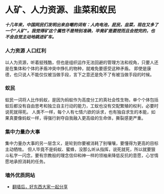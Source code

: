 # 人矿、人力资源、韭菜和蚁民
##### 十几年来，中国网民们发明出来自嘲的词有：人肉电池，屁民，韭菜，现在又多了一个“人矿”。我觉得矿这个属性不是特别准确，毕竟矿是要挖而且会挖完的，也不会自觉主动地跳进矿车。

### 人力资源 人口红利
以人为资源，听着挺残酷，但也是组织运作无法回避的管理方法和视角，只要人还是在集体和个体的矛盾冲突中挣扎的物种，就难免要感受这种矛盾。
即使是康德，也只说人不能仅仅被当做手段，言下之意还是免不了有被当做手段的时候。
### 蚁民
蚁民一词将人比作蚂蚁，是因为蚂蚁作为高度分工的真社会性生物，单个个体包括蚁后都没有自由思考和独立自主行动的能力，工蚁也没有交配繁殖的权利，必要时说死就得死。
人类不一样，每个人有七情六欲的诉求，也有独自求生的本能，如果真要像蚂蚁一样，得强行剥夺自我融入更高级的生命体，撕裂感更严重。
### 集中力量办大事
集中力量办大事的另一层含义，是轮到你要被消耗了别嚷嚷，要懂得为更高的目标主动牺牲。
但人毕竟不是蚂蚁、蜜蜂，没那么听从指挥，说死就死，所以就要狠斗私字一闪念，要有宗教般的理念信仰和神一样的领袖来降低反抗的意愿，心甘情愿地承担消耗的任务。

### 墙外优质网站
- [翻墙后，好东西大家一起分享](https://10beasts.net/recommend/)

<meta name="google-site-verification" content="IAAvsE2LHgjE6xNJcoT8WKSAp2Ve2kqG6oLB8a73yJ8" />

